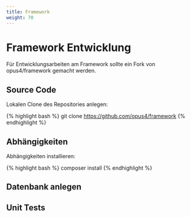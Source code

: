 ```yaml
---
title: Framework
weight: 70
---
```


# Framework Entwicklung

Für Entwicklungsarbeiten am Framework sollte ein Fork von opus4/framework gemacht werden.

## Source Code

Lokalen Clone des Repositories anlegen:

{% highlight bash %}
git clone https://github.com/opus4/framework
{% endhighlight %}

## Abhängigkeiten

Abhängigkeiten installieren:

{% highlight bash %}
composer install
{% endhighlight %}

## Datenbank anlegen

## Unit Tests



